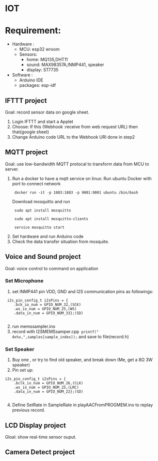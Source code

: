 # IOT

# Requirement:
* Hardware : 
  * MCU: esp32 wroom
  * Sensors: 
    * home: MQ135,DHT11 
    * sound: MAX98357A,INMP441, speaker
    * display: ST7735
* Software : 
  * Arduino IDE
  * packages: esp-idf
 
## IFTTT project
Goal: record sensor data on google sheet.
1. Login IFTTT and start a Applet
2. Choose: If this (Webhook :receive from web request URL) then that(google sheet)
3. Change Arduino code URL to the Webhook URl done in step2  

## MQTT project
 Goal: use low-bandwidth MQTT protocal to transform data from MCU to server.
 
 1. Run a docker to have a mqtt service on linux:
     Run ubuntu Docker with port to connect network 
    ```
     docker run -it -p 1883:1883 -p 9001:9001 ubuntu /bin/bash
    ```
    Download mosquitto and run 
    ```
     sudo apt install mosquitto
 
     sudo apt install mosquitto-clients

     service mosquitto start
    ```
  2. Set hardware and run Arduino code
  3. Check the data transfer situation from mosquite.

## Voice and Sound project

Goal: voice control to command on application
### Set Microphone
1. set INMP441 pin VDD, GND and I2S communication pins as followings:
```
 i2s_pin_config_t i2sPins = {
    .bck_io_num = GPIO_NUM_32,(SCK)
    .ws_io_num = GPIO_NUM_25,(WS)
    .data_in_num = GPIO_NUM_33};(SD)
    
 ```
2. run memssampler.ino
3. record with I2SMEMSsamper.cpp` printf(" 0x%x,",samples[sample_index]);` and save to file(record.h)
### Set Speaker
1. Buy one , or try to find old speaker, and break down (Me, get a 8Ω 3W speaker)
2. Pin set up: 

```
i2s_pin_config_t i2sPins = {
    .bclk_io_num = GPIO_NUM_26,(CLK)
    .ws_io_num = GPIO_NUM_25,(LRC)
    .data_in_num = GPIO_NUM_22};(SD)
    
```
4. Define SetRate in SampleRate in playAACFromPROGMEM.ino to replay previous record.


## LCD Display project
Gloal: show real-time sensor ouput.
## Camera Detect project
